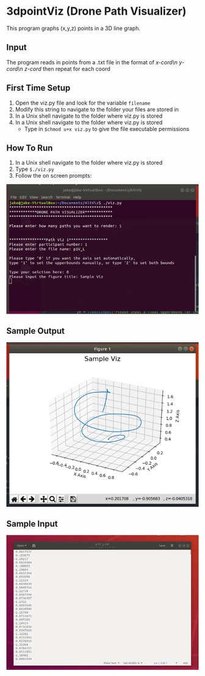 # 3dpointViz (Drone Path Visualizer)
This program graphs (x,y,z) points in a 3D line graph.

## Input
The program reads in points from a .txt file in the format of _x-cord\n y-cord\n z-cord_ then repeat for each coord

## First Time Setup
1. Open the viz.py file and look for the variable `filename`
2. Modify this string to navigate to the folder your files are stored in
3. In a Unix shell navigate to the folder where viz.py is stored
  4. In a Unix shell navigate to the folder where viz.py is stored
     * Type in `$chmod u+x viz.py` to give the file executable permissions 

## How To Run
1. In a Unix shell navigate to the folder where viz.py is stored
2. Type `$./viz.py`
3. Follow the on screen prompts:

![alt text](https://github.com/JakeC007/3dpointViz/blob/master/Images/Sample_UNIX_Shell.png "What The UNIX Shell Looks Like")

## Sample Output 
![alt text](https://github.com/JakeC007/3dpointViz/blob/master/Images/Sample_Output.png "Sample Output")

## Sample Input

![alt text](https://github.com/JakeC007/3dpointViz/blob/master/Images/Sample_Input.png "Sample Input")
